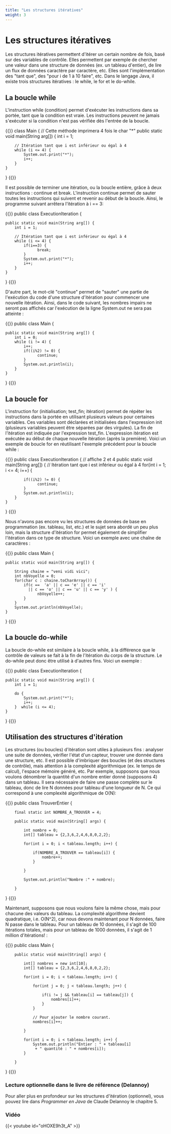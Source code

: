 ```yaml
---
title: "Les structures itératives"
weight: 3
---
```


# Les structures itératives


<p>Les structures itératives permettent d'itérer un certain nombre de fois, basé sur des variables de contrôle. Elles permettent par exemple de chercher une valeur dans une structure de données (ex. un tableau d'entier), de lire un flux de données caractère par caractère, etc. Elles sont l'implémentation des "tant que", des "pour i de 1 à 10 faire", etc. Dans le langage Java, il existe trois structures itératives : le while, le for et le do-while.</p>

<p><a id="intro" name="section1"></a></p>

## La boucle while

<p>L'instruction while (condition) permet d'exécuter les instructions dans sa portée, tant que la condition est vraie. Les instructions peuvent ne jamais s'exécuter si la condition n'est pas vérifiée dès l'entrée de la boucle.</p>


{{<inlineJava path="Main.java" lang="java" >}}
class Main {
    // Cette méthode imprimera 4 fois le char "*"
    public static void main(String arg[]) {
        int i = 1;

        // Itération tant que i est inférieur ou égal à 4
        while (i <= 4) {       
            System.out.print("*");
            i++;
        }
    }
}
{{</inlineJava>}}


<p>Il est possible de terminer une itération, ou la boucle entière, grâce à deux instructions : continue et break. L'instruction continue permet de sauter toutes les instructions qui suivent et revenir au début de la boucle. Ainsi, le programme suivant arrêtera l'itération à i == 3:</p>

{{<inlineJava path="ExecutionIteration.java" lang="java" >}}
public class ExecutionIteration {

    public static void main(String arg[]) {
        int i = 1;

        // Itération tant que i est inférieur ou égal à 4
        while (i <= 4) {
            if(i==3) {
                  break;
            }       
            System.out.print("*");
            i++;
        }
    }
}
{{</inlineJava>}}

<p>D'autre part, le mot-clé "continue" permet de "sauter" une partie de l'exécution du code d'une structure d'itération pour commencer une nouvelle itération. Ainsi, dans le code suivant, les nombres impairs ne seront pas affichés car l'exécution de la ligne System.out ne sera pas atteinte&nbsp;:</p>


{{<inlineJava path="Main.java" lang="java" >}}
public class Main {

    public static void main(String arg[]) {
        int i = 0;
        while (i != 4) {
            i++;
            if((i%2) != 0) {
                  continue;
            }       
            System.out.println(i);
        }
    }
}
{{</inlineJava>}}


<p><a id="intro" name="section2"></a></p>

## La boucle for

<p>L'instruction for (initialisation; test_fin; itération) permet de répéter les instructions dans la portée en utilisant plusieurs valeurs pour certaines variables. Ces variables sont déclarées et initialisées dans l'expression init (plusieurs variables peuvent être séparées par des virgules). La fin de l'itération est indiquée par l'expression test_fin. L'expression itération est exécutée au début de chaque nouvelle itération (après la première). Voici un exemple de boucle for en réutilisant l'exemple précédent pour la boucle while :</p> 

{{<inlineJava path="ExecutionIteration.java" lang="java" >}}
public class ExecutionIteration {
    // affiche 2 et 4
    public static void main(String arg[]) {
        // Itération tant que i est inférieur ou égal à 4
        for(int i = 1; i <= 4; i++) {

            if((i%2) != 0) {
                  continue;
            }
            System.out.println(i);
        }
    }
}
{{</inlineJava>}}

<p>Nous n'avons pas encore vu les structures de données de base en programmation (ex. tableau, list, etc.) et le sujet sera abordé un peu plus loin, mais la structure d'itération for permet également de simplifier l'itération dans ce type de structure. Voici un exemple avec une chaîne de caractères :</p>


{{<inlineJava path="Main.java" lang="java" >}}
public class Main {

    public static void main(String arg[]) {

        String chaine = "veni vidi vici";
        int nbVoyelle = 0;
        for(char c : chaine.toCharArray()) {
            if(c ==  'a' || c == 'e' || c == 'i' 
              || c == 'o' || c == 'u' || c == 'y' ) {
                  nbVoyelle++;
            }       
        }
        System.out.println(nbVoyelle);
    }
}
{{</inlineJava>}}

<p><a id="intro" name="section3"></a></p>

## La boucle do-while

<p>La boucle do-while est similaire à la boucle while, à la différence que le contrôle de valeurs se fait à la fin de l'itération du corps de la structure. Le do-while peut donc être utilisé à d'autres fins. Voici un exemple :</p>

{{<inlineJava path="ExecutionIteration.java" lang="java" >}}
public class ExecutionIteration {

    public static void main(String arg[]) {
        int i = 1;

        do {       
            System.out.print("*");
            i++;
        }  while (i <= 4);
    }
}
{{</inlineJava>}}

<p><a id="intro" name="section4"></a></p>

## Utilisation des structures d'itération

<p>Les structures (ou boucles) d'itération sont utiles à plusieurs fins : analyser une suite de données, vérifier l'état d'un capteur, trouver une donnée dans une structure, etc. Il est possible d'imbriquer des boucles (et des structures de contrôle), mais attention à la complexité algorithmique (ex. le temps de calcul), l'espace mémoire généré, etc. Par exemple, supposons que nous voulons dénombrer la quantité d'un nombre entier donné (supposons 4) dans un tableau. Il sera nécessaire de faire une passe complète sur le tableau, donc de lire N données pour tableau d'une longueur de N. Ce qui correspond à une complexité algorithmique de O(N):</p>

{{<inlineJava path="TrouverEntier.java" lang="java" >}}
public class TrouverEntier {
    
        final static int NOMBRE_A_TROUVER = 4;
    
        public static void main(String[] args) {
            
            int nombre = 0;
            int[] tableau = {2,3,6,2,4,6,8,0,2,2};
            
            for(int i = 0; i < tableau.length; i++) {
                
                if(NOMBRE_A_TROUVER == tableau[i]) {
                    nombre++;
                }
                
            }
            
            System.out.println("Nombre :" + nombre);
            
        }
}
{{</inlineJava>}}

<p>Maintenant, supposons que nous voulons faire la même chose, mais pour chacune des valeurs du tableau. La complexité algorithme devient quadratique, i.e. O(N^2), car nous devons maintenant pour N données, faire N passe dans le tableau. Pour un tableau de 10 données, il s'agit de 100 itérations totales, mais pour un tableau de 1000 données, il s'agit de 1 million d'itérations! : </p>


{{<inlineJava path="Main.java" lang="java" >}}
public class Main {  
    
        public static void main(String[] args) {
            
            int[] nombres = new int[10];
            int[] tableau = {2,3,6,2,4,6,8,0,2,2};
                  
            for(int i = 0; i < tableau.length; i++) {
                
                for(int j = 0; j < tableau.length; j++) {
                    
                    if(i != j && tableau[i] == tableau[j]) {
                        nombres[i]++;
                    }
                }
                
                // Pour ajouter le nombre courant.
                nombres[i]++;
                
            }
            
            for(int i = 0; i < tableau.length; i++) {
                System.out.println("Entier : " + tableau[i] 
                 + " quantité : " + nombres[i]);
            }
            
        }
}
{{</inlineJava>}}


### Lecture optionnelle dans le livre de référence (Delannoy)

<p>Pour aller plus en profondeur sur les structures d'itération (optionnel), vous pouvez lire dans <em>Programmer en Java</em> de Claude Delannoy le chapitre 5.</p>


### Vidéo

{{< youtube id="oHOXE9h3t_A" >}}
